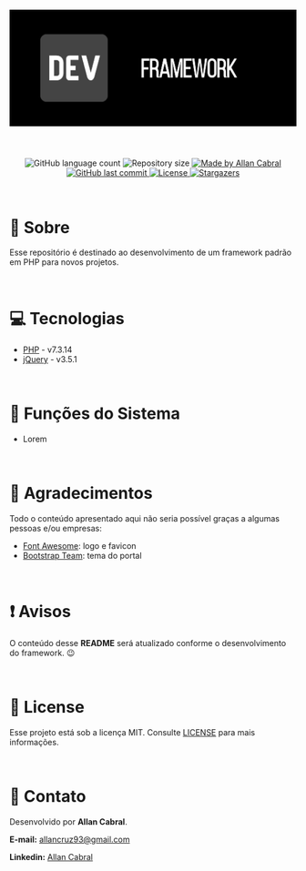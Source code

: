 <h1 align="center">
  <img alt="PHP Framework" title="PHP Framework" src="./.github/images/banner_github.png" />
</h1>

<br/>

<p align="center">
  <img alt="GitHub language count" src="https://img.shields.io/github/languages/count/NouRuem/php-framework?color=04D361">

  <img alt="Repository size" src="https://img.shields.io/github/repo-size/NouRuem/php-framework?color=04D361">

  <a href="https://www.linkedin.com/in/allan-cabral/">
    <img alt="Made by Allan Cabral" src="https://img.shields.io/badge/made%20by-allan%20cabral-04D361">
  </a>

  <a href="https://github.com/NouRuem/php-framework/commits/main">
    <img alt="GitHub last commit" src="https://img.shields.io/github/last-commit/NouRuem/php-framework?color=04D361">
  </a>

  <a href="https://github.com/NouRuem/php-framework/blob/main/LICENSE.md">
    <img alt="License" src="https://img.shields.io/github/license/NouRuem/php-framework?color=322153">
  </a>

  <a href="https://github.com/NouRuem/php-framework/stargazers">
    <img alt="Stargazers" src="https://img.shields.io/github/stars/NouRuem/php-framework?style=social">
  </a>
</p>

<br/>

# :book: Sobre

Esse repositório é destinado ao desenvolvimento de um framework padrão em PHP para novos projetos.

<br/>

# :computer: Tecnologias

- [PHP](https://www.php.net/) - v7.3.14
- [jQuery](https://jquery.com/) - v3.5.1

<br/>

# :book: Funções do Sistema

- Lorem

<br/>

# :clap: Agradecimentos

Todo o conteúdo apresentado aqui não seria possível graças a algumas pessoas e/ou empresas:

- [Font Awesome](https://fontawesome.com/): logo e favicon
- [Bootstrap Team](https://getbootstrap.com/docs/4.5/examples/): tema do portal

<br/>

# :exclamation: Avisos

O conteúdo desse **README** será atualizado conforme o desenvolvimento do framework. :wink:

<br/>

# :memo: License

Esse projeto está sob a licença MIT. Consulte [LICENSE](https://github.com/NouRuem/php-framework/blob/main/LICENSE.md) para mais informações.

<br/>

# :speech_balloon: Contato

Desenvolvido por **Allan Cabral**.

**E-mail:** [allancruz93@gmail.com](mailto:allancruz93@gmail.com)

**Linkedin:** [Allan Cabral](https://www.linkedin.com/in/allan-cabral/)
